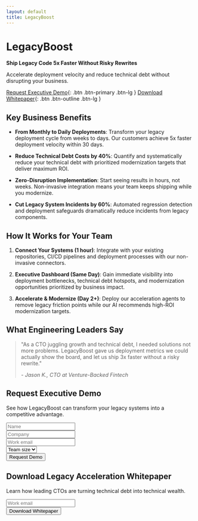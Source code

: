 ```yaml
---
layout: default
title: LegacyBoost
---
```


# LegacyBoost

**Ship Legacy Code 5x Faster Without Risky Rewrites**

Accelerate deployment velocity and reduce technical debt without disrupting your business.

[Request Executive Demo](#demo){: .btn .btn-primary .btn-lg }
[Download Whitepaper](#whitepaper){: .btn .btn-outline .btn-lg }

## Key Business Benefits

- **From Monthly to Daily Deployments**: Transform your legacy deployment cycle from weeks to days. Our customers achieve 5x faster deployment velocity within 30 days.

- **Reduce Technical Debt Costs by 40%**: Quantify and systematically reduce your technical debt with prioritized modernization targets that deliver maximum ROI.

- **Zero-Disruption Implementation**: Start seeing results in hours, not weeks. Non-invasive integration means your team keeps shipping while you modernize.

- **Cut Legacy System Incidents by 60%**: Automated regression detection and deployment safeguards dramatically reduce incidents from legacy components.

## How It Works for Your Team

1. **Connect Your Systems (1 hour)**: Integrate with your existing repositories, CI/CD pipelines and deployment processes with our non-invasive connectors.

2. **Executive Dashboard (Same Day)**: Gain immediate visibility into deployment bottlenecks, technical debt hotspots, and modernization opportunities prioritized by business impact.

3. **Accelerate & Modernize (Day 2+)**: Deploy our acceleration agents to remove legacy friction points while our AI recommends high-ROI modernization targets.

## What Engineering Leaders Say

> "As a CTO juggling growth and technical debt, I needed solutions not more problems. LegacyBoost gave us deployment metrics we could actually show the board, and let us ship 3x faster without a risky rewrite."
> 
> *- Jason K., CTO at Venture-Backed Fintech*

<div id="demo" class="form-container">
  <h2>Request Executive Demo</h2>
  <p>See how LegacyBoost can transform your legacy systems into a competitive advantage.</p>
  <form>
    <div class="form-group">
      <input type="text" placeholder="Name" class="form-control">
    </div>
    <div class="form-group">
      <input type="text" placeholder="Company" class="form-control">
    </div>
    <div class="form-group">
      <input type="email" placeholder="Work email" class="form-control">
    </div>
    <div class="form-group">
      <select class="form-control">
        <option>Team size</option>
        <option>1-10</option>
        <option>11-50</option>
        <option>51-200</option>
        <option>201+</option>
      </select>
    </div>
    <button type="submit" class="btn btn-primary">Request Demo</button>
  </form>
</div>

<div id="whitepaper" class="form-container">
  <h2>Download Legacy Acceleration Whitepaper</h2>
  <p>Learn how leading CTOs are turning technical debt into technical wealth.</p>
  <form>
    <div class="form-group">
      <input type="email" placeholder="Work email" class="form-control">
    </div>
    <button type="submit" class="btn btn-primary">Download Whitepaper</button>
  </form>
</div>
